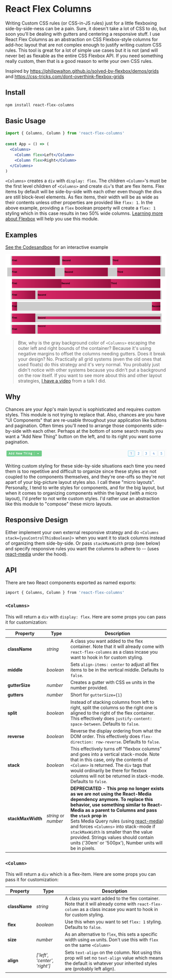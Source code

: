 # React Flex Columns

Writing Custom CSS rules (or CSS-in-JS rules) just for a little flexboxing side-by-side-ness can be a pain. Sure, it doesn't take a lot of CSS to do, but soon you'll be dealing with gutters and centering a responsive stuff. I use React Flex Columns as an abstraction on CSS Flexbox-style columns for add-hoc layout that are not complex enough to justify writing custom CSS rules. This tool is great for a lot of simple use cases but it is not (and will never be) as flexable as the entire CSS Flexbox API. If you need something really custom, then that is a good reason to write your own CSS rules.

Inspired by https://philipwalton.github.io/solved-by-flexbox/demos/grids and https://css-tricks.com/dont-overthink-flexbox-grids

## Install

```sh
npm install react-flex-columns
```

## Basic Usage

```jsx
import { Columns, Column } from 'react-flex-columns'

const App = () => (
  <Columns>
    <Column flex>Left</Column>
    <Column flex>Right</Column>
  </Columns>
)
```

`<Columns>` creates a `div` with `display: flex`. The children `<Column>`'s must be the first level children of `<Columns>` and create `div`'s that are flex items. Flex items by default will be side-by-side with each other even though the divs are still block-level elements. As flex items, their width will be as wide as their contents unless other properties are provided like `flex: 1`. In the above example, providing a `flex` boolean property will create a `flex: 1` styling which in this case results in two 50% wide columns. [Learning more about Flexbox](https://css-tricks.com/snippets/css/a-guide-to-flexbox/) will help you use this module.


## Examples

[See the Codesandbox](https://codesandbox.io/s/q82o4m511j) for an interactive example

![Example Image](docs/example.png)

> Btw, why is the gray background color of `<Columns>` escaping the outer left and right bounds of the container? Because it's using negative margins to offset the columns needing gutters. Does it break your design? No. Practically all grid systems (even the old ones that used floats) do this strategy and it's very normal. You probably just didn't notice with other systems because you didn't put a background on the row itself. If you want to see more about this and other layout strategies, [I have a video](https://www.youtube.com/watch?v=Mvg7WHV5oYE) from a talk I did.

## Why

Chances are your App's main layout is sophisticated and requires custom styles. This module is not trying to replace that. Also, chances are you have "UI Components" that are re-usable throughout your application like buttons and pagination. Often times you'll need to arrange those components side-by-side with each other. Perhaps at the bottom of some search results you want a "Add New Thing" button on the left, and to its right you want some pagination.

![Example of side-by-side components](docs/footer.png)

Writing custom styling for these side-by-side situations each time you need them is too repetitive and difficult to organize since these styles are not coupled to the components themselves, and they're one-offs so they're not apart of your big-picture layout styles also. I call these "micro layouts". Personally, I tend to write styles for components, and for the big layout, but when it comes to organizing components within the layout (with a micro layout), I'd prefer to not write custom styles. I'd rather use an abstraction like this module to "compose" these micro layouts.

## Responsive Design

Either implement your own external responsive strategy and do `<Columns stack={youControlThisBoolean}>` when you want it to stack columns instead of organizing them side-by-side. Or pass `stackMaxWidth` prop (see below) and specify responsive rules you want the columns to adhere to -- (uses [react-media](https://github.com/ReactTraining/react-media) under the hood).

## API

There are two React components exported as named exports:

```sh
import { Columns, Column } from 'react-flex-columns'
```

### `<Columns>`

This will return a `div` with `display: flex`. Here are some props you can pass it for customization:

Property | Type | Description
----- | ----- | -----
**className** | *string* | A class you want added to the flex container. Note that it will already come with `react-flex-columns` as a class incase you want to hook in for custom styling.
**middle** | *boolean* | Sets `align-items: center` to adjust all flex items to be in the vertical middle. Defaults to `false`.
**gutterSize** | *number* | Creates a gutter with CSS `em` units in the number provided.
**gutters** | *number* | Short for `gutterSize={1}`
**split** | *boolean* | Instead of stacking columns from left to right, split the columns so the right one is aligned to the right of the flex container. This effectively does `justify-content: space-between`. Defaults to `false`.
**reverse** | *boolean* | Reverse the display ordering from what the DOM order. This effectively does `flex-direction: row-reverse`. Defaults to `false`.
**stack** | *boolean* | This effectively turns off "flexbox columns" and goes into a vertical stack-mode. Note that in this case, only the contents of `<Column>` is returned. The `div` tags that would ordinarily be there for flexbox columns will not be returned in stack-mode. Defaults to `false`.
**stackMaxWidth** | *string* or *number* | **DEPRECIATED - This prop no longer exists as we are not using the React-Media dependency anymore. To replace this behavior, use something similar to React-Media as a parent to Columns and pass the `stack` prop in**<br>Sets Media Query rules (using [react-media](https://github.com/ReactTraining/react-media)) and forces `<Columns>` into stack-mode if `stackMaxWidth` is smaller than the value provided. Strings values should contain units ('30em' or '500px'), Number units will be in pixels.


### `<Column>`

This will return a `div` which is a flex-item. Here are some props you can pass it for customization:

Property | Type | Description
----- | ----- | -----
**className** | *string* | A class you want added to the flex container. Note that it will already come with `react-flex-column` as a class incase you want to hook in for custom styling.
**flex** | *boolean* | Use this when you want to set `flex: 1` styling. Defaults to `false`.
**size** | *number* | As an alternative to `flex`, this sets a specific width using `em` units. Don't use this with `flex` on the same `<Column>`
**align** | *['left', 'center', 'right']* | Sets `text-align` on the column. Not using this prop will set no `text-align` value which means the default is whatever your inherited styles are (probably left align).
